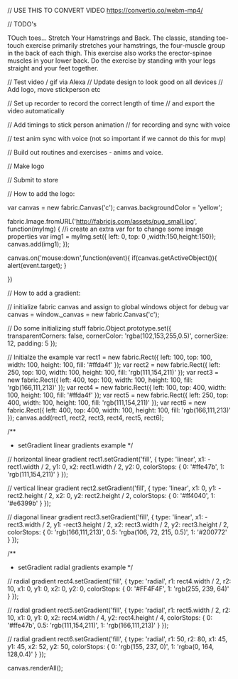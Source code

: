 // USE THIS TO CONVERT VIDEO
https://convertio.co/webm-mp4/

// TODO's

TOuch toes...
Stretch Your Hamstrings and Back. The classic, standing toe-touch exercise primarily stretches your hamstrings, the four-muscle group in the back of each thigh. This exercise also works the erector-spinae muscles in your lower back. Do the exercise by standing with your legs straight and your feet together.

// Test video / gif via Alexa
// Update design to look good on all devices
// Add logo, move stickperson etc

// Set up recorder to record the correct length of time
// and export the video automatically

// Add timings to stick person animation
// for recording and sync with voice
 
// test anim sync with voice (not so important if we cannot do this for mvp)

// Build out routines and exercises - anims and voice.

// Make logo

// Submit to store

// How to add the logo:

var canvas = new fabric.Canvas('c');
canvas.backgroundColor = 'yellow';

fabric.Image.fromURL('http://fabricjs.com/assets/pug_small.jpg', function(myImg) {
 //i create an extra var for to change some image properties
 var img1 = myImg.set({ left: 0, top: 0 ,width:150,height:150});
 canvas.add(img1); 
});

canvas.on('mouse:down',function(event){
  if(canvas.getActiveObject()){
    alert(event.target);
  }

})

// How to add a gradient:

// initialize fabric canvas and assign to global windows object for debug
var canvas = window._canvas = new fabric.Canvas('c');

// Do some initializing stuff
fabric.Object.prototype.set({
    transparentCorners: false,
    cornerColor: 'rgba(102,153,255,0.5)',
    cornerSize: 12,
    padding: 5
});

// Initialze the example
var rect1 = new fabric.Rect({
    left: 100,
    top: 100,
    width: 100,
    height: 100,
    fill: '#ffda4f'
});
var rect2 = new fabric.Rect({
    left: 250,
    top: 100,
    width: 100,
    height: 100,
    fill: 'rgb(111,154,211)'
});
var rect3 = new fabric.Rect({
    left: 400,
    top: 100,
    width: 100,
    height: 100,
    fill: 'rgb(166,111,213)'
});
var rect4 = new fabric.Rect({
    left: 100,
    top: 400,
    width: 100,
    height: 100,
    fill: '#ffda4f'
});
var rect5 = new fabric.Rect({
    left: 250,
    top: 400,
    width: 100,
    height: 100,
    fill: 'rgb(111,154,211)'
});
var rect6 = new fabric.Rect({
    left: 400,
    top: 400,
    width: 100,
    height: 100,
    fill: 'rgb(166,111,213)'
});
canvas.add(rect1, rect2, rect3, rect4, rect5, rect6);

/**
 * setGradient linear gradients example
 */

// horizontal linear gradient
rect1.setGradient('fill', {
    type: 'linear',
    x1: -rect1.width / 2,
    y1: 0,
    x2: rect1.width / 2,
    y2: 0,
    colorStops: {
        0: '#ffe47b',
        1: 'rgb(111,154,211)'
    }
});

// vertical linear gradient
rect2.setGradient('fill', {
    type: 'linear',
    x1: 0,
    y1: -rect2.height / 2,
    x2: 0,
    y2: rect2.height / 2,
    colorStops: {
        0: '#ff4040',
        1: '#e6399b'
    }
});

// diagonal linear gradient
rect3.setGradient('fill', {
    type: 'linear',
    x1: -rect3.width / 2,
    y1: -rect3.height / 2,
    x2: rect3.width / 2,
    y2: rect3.height / 2,
    colorStops: {
        0: 'rgb(166,111,213)',
        0.5: 'rgba(106, 72, 215, 0.5)',
        1: '#200772'
    }
});

/**
 * setGradient radial gradients example
 */

// radial gradient
rect4.setGradient('fill', {
    type: 'radial',
    r1: rect4.width / 2,
    r2: 10,
    x1: 0,
    y1: 0,
    x2: 0,
    y2: 0,
    colorStops: {
        0: '#FF4F4F',
        1: 'rgb(255, 239, 64)'
    }
});

// radial gradient
rect5.setGradient('fill', {
    type: 'radial',
    r1: rect5.width / 2,
    r2: 10,
    x1: 0,
    y1: 0,
    x2: rect4.width / 4,
    y2: rect4.height / 4,
    colorStops: {
        0: '#ffe47b',
        0.5: 'rgb(111,154,211)',
        1: 'rgb(166,111,213)'
    }
});

// radial gradient
rect6.setGradient('fill', {
    type: 'radial',
    r1: 50,
    r2: 80,
    x1: 45,
    y1: 45,
    x2: 52,
    y2: 50,
    colorStops: {
        0: 'rgb(155, 237, 0)',
        1: 'rgba(0, 164, 128,0.4)'
    }
});

canvas.renderAll();
